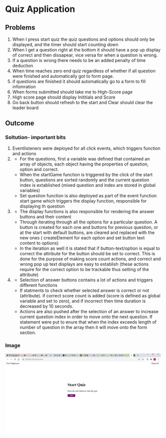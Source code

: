 # Quiz Application
## Problems
1) When I press start quiz the quiz questions and options should only be displayed, and the timer should start counting down
2) When I get a question right at the bottom it should have a pop up display of correct and then dissapear, vice versa for when a question is wrong.
3) If a question is wrong there needs to be an added penalty of time deduction
4) When time reaches zero end quiz regardless of whether if all question were finished and automatically got to form page.
5) if questions are finished it should automatically go to a form to fill infomration
6) When forms submitted should take me to High-Score page 
7) High score page should display Inititials and Score
8) Go back button should refresh to the start and Clear should clear the leader board

## Outcome
### Soltution- important bits
1) Eventlisteners were deployed for all click events, which triggers function and actions
2) 
    * For the questions, first a variable was defined that contained an array of objects, each object having the properties of question, option and correct.
    * When the startGame function is triggered by the click of the start button, questions are sorted randomly and the current question index is extablished (mixed question and index are stored in global variables)
    * Set question function is also deployed as part of the event function start game which triggers the display function, responsible for displaying th question
3) 
    * The display functions is also responsible for rendering the answer buttons and their content
    * Through iterating through all the options for a particular question. A button is created for each one and buttons for previous question, or at the start with default buttons, are cleared and replaced with the new ones ( createElement for each option and set button text content to options)
    * In the iteration as well it is stated that if button-text/option is equal to correct the attribute for the button should be set to correct. This is done for the purpose of making score count actions, and correct and wrong pop up text displays are easy to establish (these actions require for the correct option to be trackable thus setting of the attribute)
4) 
    * Selection of answer buttons contains a lot of actions and triggers different functions
    * If statments to check whether selected answer is correct or not (attribute). if correct score count is added (score is defined as global variable and set to zero), and if incorrect then time duration is decreased by 10 seconds.
    * Actions are also pushed after the selection of an answer to increase current question index in order to move onto the next question. If statement were put to enure that when the index exceeds length of number of question in the array then it will move onto the form section. 


### Image

![placeholder](Webimg2.jpg)

